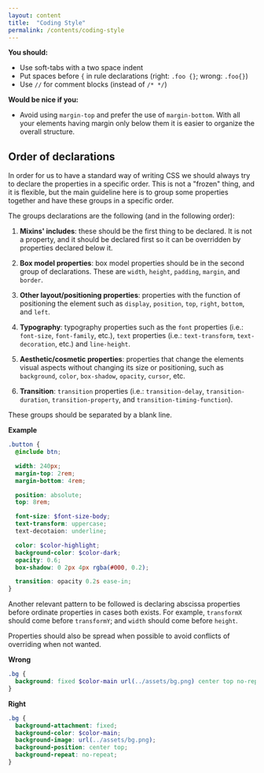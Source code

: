 ```yaml
---
layout: content
title:  "Coding Style"
permalink: /contents/coding-style
---
```


**You should:**

- Use soft-tabs with a two space indent
- Put spaces before `{` in rule declarations (right: `.foo {}`; wrong: `.foo{}`)
- Use `//` for comment blocks (instead of `/* */`)

**Would be nice if you:**

- Avoid using `margin-top` and prefer the use of `margin-bottom`. With all your elements having margin only below them it is easier to organize the overall structure.

## Order of declarations

In order for us to have a standard way of writing CSS we should always try to declare the properties in a specific order. This is not a "frozen" thing, and it is flexible, but the main guideline here is to group some properties together and have these groups in a specific order.

The groups declarations are the following (and in the following order):

1. **Mixins' includes**: these should be the first thing to be declared. It is not a property, and it should be declared first so it can be overridden by properties declared below it.

2. **Box model properties**: box model properties should be in the second group of declarations. These are `width`, `height`, `padding`, `margin`, and `border`.

3. **Other layout/positioning properties**: properties with the function of positioning the element such as `display`, `position`, `top`, `right`, `bottom`, and `left`.

4. **Typography**: typography properties such as the `font` properties (i.e.: `font-size`, `font-family`, etc.), `text` properties (i.e.: `text-transform`, `text-decoration`, etc.) and `line-height`.

5. **Aesthetic/cosmetic properties**: properties that change the elements visual aspects without changing its size or positioning, such as `background`, `color`, `box-shadow`, `opacity`, `cursor`, etc.

6. **Transition**: `transition` properties (i.e.: `transition-delay`, `transition-duration`, `transition-property`, and `transition-timing-function`).

These groups should be separated by a blank line.

**Example**
```scss
.button {
  @include btn;

  width: 240px;
  margin-top: 2rem;
  margin-bottom: 4rem;

  position: absolute;
  top: 8rem;

  font-size: $font-size-body;
  text-transform: uppercase;
  text-decotaion: underline;

  color: $color-highlight;
  background-color: $color-dark;
  opacity: 0.6;
  box-shadow: 0 2px 4px rgba(#000, 0.2);

  transition: opacity 0.2s ease-in;
}
```

Another relevant pattern to be followed is declaring abscissa properties before ordinate properties in cases both exists. For example, `transformX` should come before `transformY`; and `width` should come before `height`.

Properties should also be spread when possible to avoid conflicts of overriding when not wanted.

**Wrong**
```scss
.bg {
  background: fixed $color-main url(../assets/bg.png) center top no-repeat;
}
```

**Right**
```scss
.bg {
  background-attachment: fixed;
  background-color: $color-main;
  background-image: url(../assets/bg.png);
  background-position: center top;
  background-repeat: no-repeat;
}
```